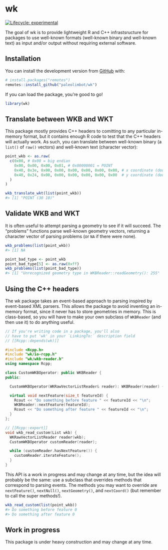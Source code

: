 
<!-- README.md is generated from README.Rmd. Please edit that file -->

# wk

<!-- badges: start -->

[![Lifecycle:
experimental](https://img.shields.io/badge/lifecycle-experimental-orange.svg)](https://www.tidyverse.org/lifecycle/#experimental)
<!-- badges: end -->

The goal of wk is to provide lightweight R and C++ infrastsructure for
packages to use well-known formats (well-known binary and well-known
text) as input and/or output without requiring external software.

## Installation

You can install the development version from
[GitHub](https://github.com/) with:

``` r
# install.packages("remotes")
remotes::install_github("paleolimbot/wk")
```

If you can load the package, you’re good to go\!

``` r
library(wk)
```

## Translate between WKB and WKT

This package mostly provides C++ headers to comitting to any particular
in-memory format, but it contains enough R code to test that the C++
headers will actually work. As such, you can translate between
well-known binary (a `list()` of `raw()` vectors) and well-known text
(character vector):

``` r
point_wkb <- as.raw(
  c(0x00, # 0x00 = big endian
    0x00, 0x00, 0x00, 0x01, # 0x00000001 = POINT
    0x40, 0x3e, 0x00, 0x00, 0x00, 0x00, 0x00, 0x00, # x coordinate (double)
    0x40, 0x24, 0x00, 0x00, 0x00, 0x00, 0x00, 0x00  # y coordinate (double)
  )
)

wkb_translate_wkt(list(point_wkb))
#> [1] "POINT (30 10)"
```

## Validate WKB and WKT

It is often useful to attempt parsing a geometry to see if it will
succeed. The “problems” functions parse well-known geometry vectors,
returning a character vector of parsing problems (or `NA` if there were
none).

``` r
wkb_problems(list(point_wkb))
#> [1] NA

point_bad_type <- point_wkb
point_bad_type[5] <- as.raw(0xff)
wkb_problems(list(point_bad_type))
#> [1] "Unrecognized geometry type in WKBReader::readGeometry(): 255"
```

## Using the C++ headers

The wk package takes an event-based approach to parsing inspired by
event-based XML parsers. This allows the package to avoid inventing an
in-memory format, since it never has to store geometries in memory. This
is class-based, so you will have to make your own subclass of
`WKBReader` (and then use it) to do anything useful.

``` cpp
// If you're writing code in a package, you'll also
// have to put 'wk' in your `LinkingTo:` description field
// [[Rcpp::depends(wk)]]

#include <Rcpp.h>
#include "wk/io-rcpp.h"
#include "wk/wkb-reader.h"
using namespace Rcpp;

class CustomWKBOperator: public WKBReader {
public:

  CustomWKBOperator(WKRawVectorListReader& reader): WKBReader(reader) {}

  virtual void nextFeature(size_t featureId) {
    Rcout << "Do something before feature " << featureId << "\n";
    WKBReader::nextFeature(featureId);
    Rcout << "Do something after feature " << featureId << "\n";
  }
};

// [[Rcpp::export]]
void wkb_read_custom(List wkb) {
  WKRawVectorListReader reader(wkb);
  CustomWKBOperator customReader(reader);

  while (customReader.hasNextFeature()) {
    customReader.iterateFeature();
  }
}
```

This API is a work in progress and may change at any time, but the idea
will probably be the same: use a subclass that overrides methods that
correspond to parsing events. The methods you may want to override are
`nextFeature()`, `nextNull()`, `nextGeometry()`, and `nextCoord()` (but
remember to call the super methods\!).

``` r
wkb_read_custom(list(point_wkb))
#> Do something before feature 0
#> Do something after feature 0
```

## Work in progress

This package is under heavy construction and may change at any time.
